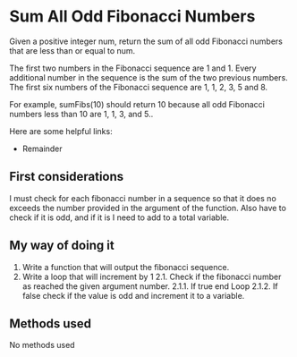 # Sum All Odd Fibonacci Numbers

Given a positive integer num, return the sum of all odd Fibonacci numbers that
are less than or equal to num.

The first two numbers in the Fibonacci sequence are 1 and 1. Every additional
number in the sequence is the sum of the two previous numbers. The first
six numbers of the Fibonacci sequence are 1, 1, 2, 3, 5 and 8.

For example, sumFibs(10) should return 10 because all odd Fibonacci numbers
less than 10 are 1, 1, 3, and 5..

Here are some helpful links:
 * Remainder

## First considerations

I must check for each fibonacci number in a sequence so that it does no exceeds
the number provided in the argument of the function. Also have to check if it
is odd, and if it is I need to add to a total variable.

## My way of doing it

1. Write a function that will output the fibonacci sequence.
2. Write a loop that will increment by 1
2.1. Check if the fibonacci number as reached the given argument number.
2.1.1. If true end Loop
2.1.2. If false check if the value is odd and increment it to a variable.

## Methods used
No methods used
